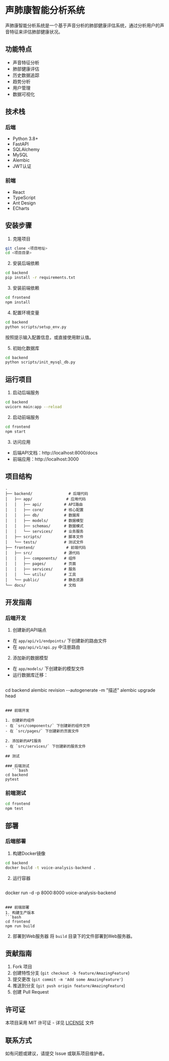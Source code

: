 # 声肺康智能分析系统

声肺康智能分析系统是一个基于声音分析的肺部健康评估系统，通过分析用户的声音特征来评估肺部健康状况。

## 功能特点

- 声音特征分析
- 肺部健康评估
- 历史数据追踪
- 趋势分析
- 用户管理
- 数据可视化

## 技术栈

### 后端
- Python 3.8+
- FastAPI
- SQLAlchemy
- MySQL
- Alembic
- JWT认证

### 前端
- React
- TypeScript
- Ant Design
- ECharts

## 安装步骤

1. 克隆项目
```bash
git clone <项目地址>
cd <项目目录>
```

2. 安装后端依赖
```bash
cd backend
pip install -r requirements.txt
```

3. 安装前端依赖
```bash
cd frontend
npm install
```

4. 配置环境变量
```bash
cd backend
python scripts/setup_env.py
```
按照提示输入配置信息，或直接使用默认值。

5. 初始化数据库
```bash
cd backend
python scripts/init_mysql_db.py
```

## 运行项目

1. 启动后端服务
```bash
cd backend
uvicorn main:app --reload
```

2. 启动前端服务
```bash
cd frontend
npm start
```

3. 访问应用
- 后端API文档：http://localhost:8000/docs
- 前端应用：http://localhost:3000

## 项目结构

```
.
├── backend/                # 后端代码
│   ├── app/               # 应用代码
│   │   ├── api/          # API路由
│   │   ├── core/         # 核心配置
│   │   ├── db/           # 数据库
│   │   ├── models/       # 数据模型
│   │   ├── schemas/      # 数据模式
│   │   └── services/     # 业务服务
│   ├── scripts/          # 脚本文件
│   └── tests/            # 测试文件
├── frontend/              # 前端代码
│   ├── src/              # 源代码
│   │   ├── components/   # 组件
│   │   ├── pages/        # 页面
│   │   ├── services/     # 服务
│   │   └── utils/        # 工具
│   └── public/           # 静态资源
└── docs/                 # 文档
```

## 开发指南

### 后端开发

1. 创建新的API端点
- 在 `app/api/v1/endpoints/` 下创建新的路由文件
- 在 `app/api/v1/api.py` 中注册路由

2. 添加新的数据模型
- 在 `app/models/` 下创建新的模型文件
- 运行数据库迁移：
   ```bash
cd backend
alembic revision --autogenerate -m "描述"
alembic upgrade head
```

### 前端开发

1. 创建新的组件
- 在 `src/components/` 下创建新的组件文件
- 在 `src/pages/` 下创建新的页面文件

2. 添加新的API服务
- 在 `src/services/` 下创建新的服务文件

## 测试

### 后端测试
   ```bash
cd backend
pytest
```

### 前端测试
```bash
cd frontend
npm test
```

## 部署

### 后端部署
1. 构建Docker镜像
```bash
cd backend
docker build -t voice-analysis-backend .
   ```

2. 运行容器
   ```bash
docker run -d -p 8000:8000 voice-analysis-backend
   ```

### 前端部署
1. 构建生产版本
   ```bash
cd frontend
npm run build
```

2. 部署到Web服务器
将 `build` 目录下的文件部署到Web服务器。

## 贡献指南

1. Fork 项目
2. 创建特性分支 (`git checkout -b feature/AmazingFeature`)
3. 提交更改 (`git commit -m 'Add some AmazingFeature'`)
4. 推送到分支 (`git push origin feature/AmazingFeature`)
5. 创建 Pull Request

## 许可证

本项目采用 MIT 许可证 - 详见 [LICENSE](LICENSE) 文件

## 联系方式

如有问题或建议，请提交 Issue 或联系项目维护者。
